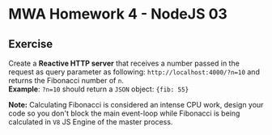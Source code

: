 # MWA Homework 4 - NodeJS 03
## Exercise
Create a **Reactive HTTP server** that receives a number passed in the request as query parameter as following: `http://localhost:4000/?n=10` and returns the Fibonacci number of `n`.  
**Example**: `?n=10` should return a `JSON` object: `{fib: 55}`  
  
**Note:** Calculating Fibonacci is considered an intense CPU work, design your code so you don't block the main event-loop while Fibonacci is being calculated in `V8` JS Engine of the master process. 
